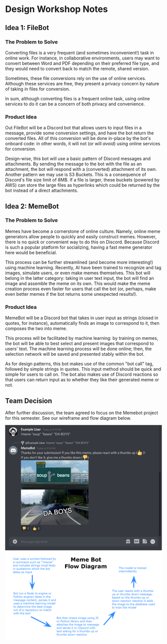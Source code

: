 # Design Workshop Notes

## Idea 1: FileBot

### The Problem to Solve
Converting files is a very frequent (and sometimes inconvenient!) task in online work. For instance, in collaborative environments, users may want to convert between Word and PDF depending on their preferred file type, and they would need to convert back to match the remote, shared version.

Sometimes, these file conversions rely on the use of online services. Although these services are free, they present a privacy concern by nature of taking in files for conversion.

In sum, although converting files is a frequent online task, using online services to do it can be a concern of both privacy and convenience.

### Product Idea
Out FileBot will be a Discord bot that allows users to input files in a message, provide some conversion settings, and have the bot return the converted files. All of this conversion will be done in-place by the bot's onboard code: in other words, it will not (or will *avoid*) using online services for conversion.

Design-wise, this bot will use a basic pattern of Discord messages and attachments. By sending the message to the bot with the file as an attachment, the bot will respond with a (converted) attachment of its own. Another pattern we may use is S3 Buckets. This is a consequence of Discord's file size limit of 8MB. If a file is larger, these buckets (powered by AWS) can store the large files as hyperlinks which could be returned by the bot instead of a direct attachments.

## Idea 2: MemeBot

### The Problem to Solve

Memes have become a cornerstone of online culture. Namely, online meme generators allow people to quickly and easily construct memes. However, there is no quick or convenient way to do this on Discord. Because Discord is such a popular platform for socializing, having a fast meme generator here would be beneficial.

This process can be further streamlined (and become more interesting!) using machine learning. Recently, AI have been trained to recognize and tag images, simulate users, or even make memes themselves. This bot will belong in the latter category: taking in user text input, the bot will find an image and assemble the meme on its own. This would make the meme creation process even faster for users that call the bot (or, perhaps, make even better memes if the bot returns some unexpected results!).

### Product Idea
MemeBot will be a Discord bot that takes in user input as strings (closed in quotes, for instance), automatically finds an image to correspond to it, then composes the two into meme.

This process will be facilitated by machine learning: by training on memes, the bot will be able to best select and present images that correspond to users' text. The machine learning process will be done online; then, the selection network will be saved and presented stably within the bot.

As for design patterns, this bot makes use of the common "bot call" tag, followed by simple strings in quotes. This input method should be quick and simple for users to call on. The bot also makes use of Discord reactions so that users can return input as to whether they like their generated meme or not.

## Team Decision
After further discussion, the team agreed to focus on the Memebot project for this semester. See our wireframe and flow diagram below.

![wireframe](wireframe.png)
![flow diagram](flow_diagram.png)
